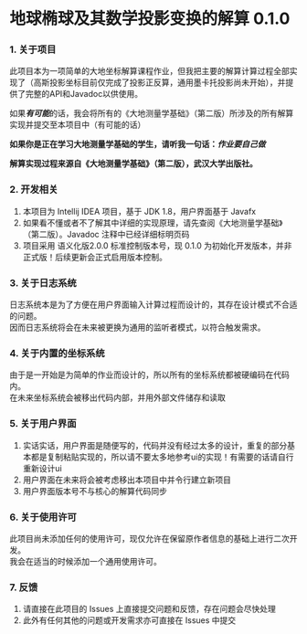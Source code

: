 # 地球椭球及其数学投影变换的解算 0.1.0

### 1. 关于项目
此项目本为一项简单的大地坐标解算课程作业，但我把主要的解算计算过程全部实现了（高斯投影坐标目前仅完成了投影正反算，通用墨卡托投影尚未开始），并提供了完整的API和Javadoc以供使用。  

如果***有可能***的话，我会将所有的《大地测量学基础》（第二版）所涉及的所有解算实现并提交至本项目中（有可能的话）

**如果你是正在学习大地测量学基础的学生，请听我一句话：_作业要自己做_**  

**解算实现过程来源自《大地测量学基础》（第二版），武汉大学出版社。**

### 2. 开发相关
1. 本项目为 Intellij IDEA 项目，基于 JDK 1.8，用户界面基于 Javafx
2. 如果看不懂或者不了解其中详细的实现原理，请先查阅《大地测量学基础》（第二版）。Javadoc 注释中已经详细标明页码
3. 项目采用 语义化版2.0.0 标准控制版本号，现 0.1.0 为初始化开发版本，并非正式版！后续更新会正式启用版本控制。

### 3. 关于日志系统
日志系统本是为了方便在用户界面输入计算过程而设计的，其存在设计模式不合适的问题。  
因而日志系统将会在未来被更换为通用的监听者模式，以符合触发需求。

### 4. 关于内置的坐标系统
由于是一开始是为简单的作业而设计的，所以所有的坐标系统都被硬编码在代码内。  
在未来坐标系统会被移出代码内部，并用外部文件储存和读取

### 5. 关于用户界面
1. 实话实话，用户界面是随便写的，代码并没有经过太多的设计，重复的部分基本都是复制粘贴实现的，所以请不要太多地参考ui的实现！有需要的话请自行重新设计ui
2. 用户界面在未来将会被考虑移出本项目中并令行建立新项目
3. 用户界面版本号不与核心的解算代码同步

### 6. 关于使用许可
此项目尚未添加任何的使用许可，现仅允许在保留原作者信息的基础上进行二次开发。  
我会在适当的时候添加一个通用使用许可。

### 7. 反馈
1. 请直接在此项目的 Issues 上直接提交问题和反馈，存在问题会尽快处理
2. 此外有任何其他的问题或开发需求亦可直接在 Issues 中提交